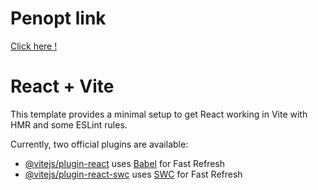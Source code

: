 # Penopt link 

[Click here !](https://www.figma.com/design/yAnqd1DCKkFsTwZ1v0i9th/MyJersey?node-id=0-1&t=8bv4ZFsRgMHgwhFH-1)


# React + Vite

This template provides a minimal setup to get React working in Vite with HMR and some ESLint rules.

Currently, two official plugins are available:

- [@vitejs/plugin-react](https://github.com/vitejs/vite-plugin-react/blob/main/packages/plugin-react/README.md) uses [Babel](https://babeljs.io/) for Fast Refresh
- [@vitejs/plugin-react-swc](https://github.com/vitejs/vite-plugin-react-swc) uses [SWC](https://swc.rs/) for Fast Refresh
